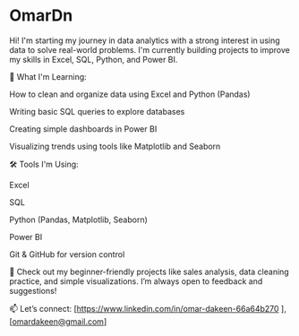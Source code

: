 # OmarDn
Hi! I'm starting my journey in data analytics with a strong interest in using data to solve real-world problems. I'm currently building projects to improve my skills in Excel, SQL, Python, and Power BI.

📌 What I'm Learning:

How to clean and organize data using Excel and Python (Pandas)

Writing basic SQL queries to explore databases

Creating simple dashboards in Power BI

Visualizing trends using tools like Matplotlib and Seaborn

🛠️ Tools I'm Using:

Excel

SQL

Python (Pandas, Matplotlib, Seaborn)

Power BI

Git & GitHub for version control

📁 Check out my beginner-friendly projects like sales analysis, data cleaning practice, and simple visualizations. I’m always open to feedback and suggestions!

📫 Let’s connect: [https://www.linkedin.com/in/omar-dakeen-66a64b270 ],[omardakeen@gmail.com]
